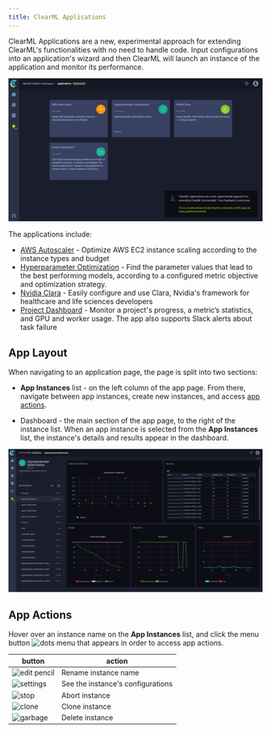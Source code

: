 ```yaml
---
title: ClearML Applications
---
```


ClearML Applications are a new, experimental approach for extending ClearML's functionalities with no need to 
handle code. Input configurations into an application's wizard and then ClearML will launch an instance of the 
application and monitor its performance.

![ClearML Applications main page](../../img/webapp_apps_overview.png)

The applications include:
* [AWS Autoscaler](aws_auto_scaler) - Optimize AWS EC2 instance scaling according to the instance types and budget 
* [Hyperparameter Optimization](hyperparam_opt) - Find the parameter values that lead to the best performing models, 
  according to a configured metric objective and optimization strategy.
* [Nvidia Clara](nvidia_clara) - Easily configure and use Clara, Nvidia's framework for healthcare and life sciences 
  developers
* [Project Dashboard](project_dashboard) - Monitor a project's progress, a metric’s statistics, and GPU and worker usage. The app also supports Slack alerts about task failure 

## App Layout

When navigating to an application page, the page is split into two sections:
* **App Instances** list - on the left column of the app page. From there, navigate between app instances, create new 
  instances, and access [app actions](#app-actions). 
  
* Dashboard - the main section of the app page, to the right of the instance list. When an app instance is selected from 
  the **App Instances** list, the instance's details and results appear in the dashboard. 


![Hyperparameter Optimization App](../../img/webapp_apps_hpo.png)


## App Actions

Hover over an instance name on the **App Instances** list, and click the menu button 
<img src="/docs/latest/icons/ico-dots-v-menu.svg" alt="dots menu" className="icon size-sm space-sm" /> that appears in 
order to access app actions. 

|button|action|
|--|--|
|<img src="/docs/latest/icons/ico-edit.svg" alt="edit pencil" className="icon size-sm space-sm" /> | Rename instance name |
|<img src="/docs/latest/icons/ico-settings.svg" alt="settings" className="icon size-sm space-sm" /> | See the instance's configurations |
|<img src="/docs/latest/icons/ico-status-aborted.svg" alt="stop" className="icon size-sm space-sm" /> | Abort instance |
|<img src="/docs/latest/icons/ico-clone.svg" alt="clone" className="icon size-sm space-sm" /> | Clone instance |
|<img src="/docs/latest/icons/ico-trash.svg" alt="garbage" className="icon size-sm space-sm" />| Delete instance |


